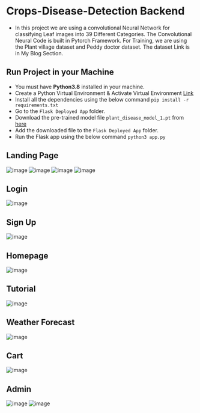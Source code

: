 # Crops-Disease-Detection Backend
* In this project we are using a convolutional Neural Network for classifying Leaf images into 39 Different Categories. The Convolutional Neural Code is built in Pytorch Framework. For Training, we are using the Plant village dataset and Peddy doctor dataset. The dataset Link is in My Blog Section.

## Run Project in your Machine
* You must have **Python3.8** installed in your machine.
* Create a Python Virtual Environment & Activate Virtual Environment [Link](https://docs.python.org/3/tutorial/venv.html)
* Install all the dependencies using the below command
    `pip install -r requirements.txt`
* Go to the `Flask Deployed App` folder.
* Download the pre-trained model file `plant_disease_model_1.pt` from [here](https://drive.google.com/drive/u/0/folders/1yAGRCTtDZCCjhgf5uUrMtM3BGQeeLgQX)
* Add the downloaded file to the `Flask Deployed App` folder.
* Run the Flask app using the below command `python3 app.py`
  
## Landing Page
![image](https://github.com/asifbhuiyann/A-Digital-Ecosystem-with-AI-powered-Disease-Detection-and-Pesticide-Recommendations/assets/67231225/a87edb15-bcd7-4aec-9130-9090d92e8e83)
![image](https://github.com/asifbhuiyann/A-Digital-Ecosystem-with-AI-powered-Disease-Detection-and-Pesticide-Recommendations/assets/67231225/4ee38ea2-0c91-4812-8e08-1e3663f33f99)
![image](https://github.com/asifbhuiyann/A-Digital-Ecosystem-with-AI-powered-Disease-Detection-and-Pesticide-Recommendations/assets/67231225/ab2f010c-ade4-4f76-b4c8-86e9e7357bea)
![image](https://github.com/asifbhuiyann/A-Digital-Ecosystem-with-AI-powered-Disease-Detection-and-Pesticide-Recommendations/assets/67231225/f55573b8-cb73-429b-bcf7-6bce6c2221f3)

## Login
![image](https://github.com/asifbhuiyann/A-Digital-Ecosystem-with-AI-powered-Disease-Detection-and-Pesticide-Recommendations/assets/67231225/bb52d895-0cbf-427d-8983-5bfed0883086)

## Sign Up
![image](https://github.com/asifbhuiyann/A-Digital-Ecosystem-with-AI-powered-Disease-Detection-and-Pesticide-Recommendations/assets/67231225/d9ea9e3d-2de5-4341-8ee9-aada0546b74b)

## Homepage
![image](https://github.com/asifbhuiyann/A-Digital-Ecosystem-with-AI-powered-Disease-Detection-and-Pesticide-Recommendations/assets/67231225/65691d42-1f4f-4c3d-8394-1f5b42f87dd9)

## Tutorial
![image](https://github.com/asifbhuiyann/A-Digital-Ecosystem-with-AI-powered-Disease-Detection-and-Pesticide-Recommendations/assets/67231225/aaa1fb59-e673-4872-8885-475037efe68c)

## Weather Forecast
![image](https://github.com/asifbhuiyann/A-Digital-Ecosystem-with-AI-powered-Disease-Detection-and-Pesticide-Recommendations/assets/67231225/07c3df2a-f370-4901-b684-3cf5f941f8d1)

## Cart
![image](https://github.com/asifbhuiyann/A-Digital-Ecosystem-with-AI-powered-Disease-Detection-and-Pesticide-Recommendations/assets/67231225/034b65dd-5ac7-47bf-b17f-11c45f474e5e)

## Admin
![image](https://github.com/asifbhuiyann/A-Digital-Ecosystem-with-AI-powered-Disease-Detection-and-Pesticide-Recommendations/assets/67231225/75d1b63e-ff01-40ca-8f8f-f94e26841d1c)
![image](https://github.com/asifbhuiyann/A-Digital-Ecosystem-with-AI-powered-Disease-Detection-and-Pesticide-Recommendations/assets/67231225/2ece201d-3401-401e-8801-cbe8d382687a)
